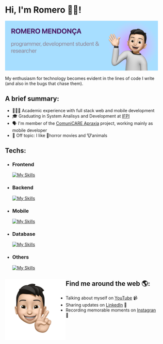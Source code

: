 # Hi, I'm Romero 👋🏻!

<img src="https://raw.githubusercontent.com/rm3d0nc4/rm3d0nc4/main/title.png" alt="banner that says Monica Powell - software engineer, content creator and community organizer alongside a cartoon illustration of Monica">

My enthusiasm for technology becomes evident in the lines of code I write (and also in the bugs that chase them).

## A brief summary:
 - 👨🏻‍💻 Academic experience with full stack web and mobile development
 - 🎓 Graduating in System Analisys and Development at [IFPI](https://www.ifpi.edu.br/teresinacentral)
 - 🗣 I'm member of the [ComuniCARE Apraxia](https://comunicaresolutions.com/appraxi) project, working mainly as mobile developer
 - 🤫 Off topic: I like 👻horror movies and 🐮animals
 
## Techs:

- ### Frontend
    [![My Skills](https://skillicons.dev/icons?i=js,react,html,css)](https://skillicons.dev) 
- ### Backend
    [![My Skills](https://skillicons.dev/icons?i=ts,express,java,spring)](https://skillicons.dev)
- ### Mobile
    [![My Skills](https://skillicons.dev/icons?i=dart,flutter)](https://skillicons.dev)
- ### Database
    [![My Skills](https://skillicons.dev/icons?i=postgres,sqlite,firebase)](https://skillicons.dev)
- ### Others
    [![My Skills](https://skillicons.dev/icons?i=git,github,vscode,figma)](https://skillicons.dev)

## Find me around the web 🌎: <img align="left" width="200" height="200" src="https://raw.githubusercontent.com/rm3d0nc4/rm3d0nc4/main/profile-01.png">
- Talking about myself on <a href="https://www.youtube.com/watch?v=T-uk1VgOeVQ">YouTube</a> 📹
- Sharing updates on <a href="https://www.linkedin.com/in/rm3d0nc4/">LinkedIn</a> 💼
- Recording memorable moments on <a href="https://instagram.com/rm3nd0nc4"> Instagran</a> 🌄

